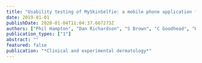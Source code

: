 ```yaml
---
title: "Usability testing of MySkinSelfie: a mobile phone application for skin self-monitoring"
date: 2019-01-01
publishDate: 2020-01-04T11:04:37.667273Z
authors: ["Phil Hampton", "Dan Richardson", "S Brown", "C Goodhead", "Kyle Montague", "Patrick Olivier"]
publication_types: ["1"]
abstract: ""
featured: false
publication: "*Clinical and experimental dermatology*"
---
```


